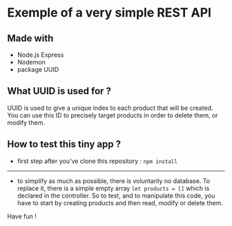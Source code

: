 # Exemple of a very simple REST API

## Made with

- Node.js Express
- Nodemon
- package UUID

## What UUID is used for ?

UUID is used to give a unique index to each product that will be created.
You can use this ID to precisely target products in order to delete them, or modify them.

## How to test this tiny app ?

- first step after you've clone this repository : `npm install`

-------

- to simplify as much as possible, there is voluntarily no database.
To replace it, there is a simple empty array `let products = []` which is declared in the controller.
So to test, and to manipulate this code, you have to start by creating products and then read, modify or delete them.

Have fun !
